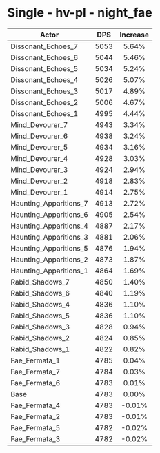 # Single - hv-pl - night_fae
| Actor | DPS | Increase |
|---|:---:|:---:|
|Dissonant_Echoes_7|5053|5.64%|
|Dissonant_Echoes_6|5044|5.46%|
|Dissonant_Echoes_5|5034|5.24%|
|Dissonant_Echoes_4|5026|5.07%|
|Dissonant_Echoes_3|5017|4.89%|
|Dissonant_Echoes_2|5006|4.67%|
|Dissonant_Echoes_1|4995|4.44%|
|Mind_Devourer_7|4943|3.34%|
|Mind_Devourer_6|4938|3.24%|
|Mind_Devourer_5|4934|3.16%|
|Mind_Devourer_4|4928|3.03%|
|Mind_Devourer_3|4924|2.94%|
|Mind_Devourer_2|4918|2.83%|
|Mind_Devourer_1|4914|2.75%|
|Haunting_Apparitions_7|4913|2.72%|
|Haunting_Apparitions_6|4905|2.54%|
|Haunting_Apparitions_4|4887|2.17%|
|Haunting_Apparitions_3|4881|2.06%|
|Haunting_Apparitions_5|4876|1.94%|
|Haunting_Apparitions_2|4873|1.87%|
|Haunting_Apparitions_1|4864|1.69%|
|Rabid_Shadows_7|4850|1.40%|
|Rabid_Shadows_6|4840|1.19%|
|Rabid_Shadows_4|4836|1.10%|
|Rabid_Shadows_5|4836|1.10%|
|Rabid_Shadows_3|4828|0.94%|
|Rabid_Shadows_2|4824|0.85%|
|Rabid_Shadows_1|4822|0.82%|
|Fae_Fermata_1|4785|0.04%|
|Fae_Fermata_7|4784|0.03%|
|Fae_Fermata_6|4783|0.01%|
|Base|4783|0.00%|
|Fae_Fermata_4|4783|-0.01%|
|Fae_Fermata_2|4783|-0.01%|
|Fae_Fermata_5|4782|-0.02%|
|Fae_Fermata_3|4782|-0.02%|
